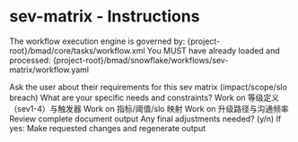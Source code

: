 # sev-matrix - Instructions

<critical>The workflow execution engine is governed by: {project-root}/bmad/core/tasks/workflow.xml</critical>
<critical>You MUST have already loaded and processed: {project-root}/bmad/snowflake/workflows/sev-matrix/workflow.yaml</critical>

<workflow>

<step n="1" goal="Understand Requirements">
<action>Ask the user about their requirements for this sev matrix (impact/scope/slo breach)</action>
<ask>What are your specific needs and constraints?</ask>
</step>

<step n="2" goal="等级定义（SEV1-4）与触发器">
<action>Work on 等级定义（sev1-4）与触发器</action>
<template-output section="taxonomy"/>
</step>

<step n="3" goal="指标/阈值/SLO 映射">
<action>Work on 指标/阈值/slo 映射</action>
<template-output section="mapping"/>
</step>

<step n="4" goal="升级路径与沟通频率">
<action>Work on 升级路径与沟通频率</action>
<template-output section="actions"/>
</step>

<step n="5" goal="Review and Finalize">
<action>Review complete document output</action>
<ask>Any final adjustments needed? (y/n)</ask>
<check>If yes:</check>
  <action>Make requested changes and regenerate output</action>
</step>

</workflow>
